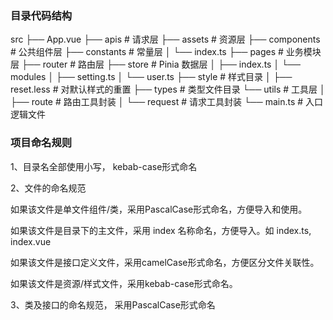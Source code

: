 ### 目录代码结构

src
├── App.vue
├── apis # 请求层
├── assets # 资源层
├── components # 公共组件层
├── constants # 常量层
│ └── index.ts
├── pages # 业务模块层
├── router # 路由层
├── store # Pinia 数据层
│ ├── index.ts
│ └── modules
│ ├── setting.ts
│ └── user.ts
├── style # 样式目录
│ ├── reset.less # 对默认样式的重置
├── types # 类型文件目录
└── utils # 工具层
│ ├── route # 路由工具封装
│ └── request # 请求工具封装
└── main.ts # 入口逻辑文件

### 项目命名规则

1、目录名全部使用小写， kebab-case形式命名

2、文件的命名规范

如果该文件是单文件组件/类，采用PascalCase形式命名，方便导入和使用。

如果该文件是目录下的主文件，采用 index 名称命名，方便导入。如 index.ts, index.vue

如果该文件是接口定义文件，采用camelCase形式命名，方便区分文件关联性。

如果该文件是资源/样式文件，采用kebab-case形式命名。

3、类及接口的命名规范， 采用PascalCase形式命名
